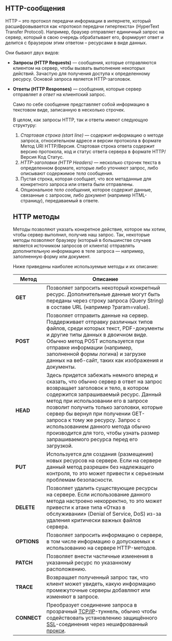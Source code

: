 ## HTTP-сообщения  

HTTP – это протокол передачи информации в интернете, который расшифровывается как «протокол передачи гипертекста» (HyperText Transfer Protocol). Например, браузер отправляет единичный запрос на сервер, который в свою очередь обрабатывает его, формирует ответ и делится с браузером этим ответом – ресурсами в виде данных.

Они бывают двух видов:

- **Запросы (HTTP Requests)** — сообщения, которые отправляются клиентом на сервер, чтобы вызвать выполнение некоторых действий. Зачастую для получения доступа к определенному ресурсу. Основой запроса является HTTP-заголовок.

- **Ответы (HTTP Responses)** — сообщения, которые сервер отправляет *в ответ* на клиентский запрос.

  

  Само по себе сообщение представляет собой информацию в текстовом виде, записанную в несколько строчек.

  В целом, как запросы HTTP, так и ответы имеют следующую структуру:

  1. *Стартовая строка (start line)* — содержит информацию о методе запроса, относительном адресе и версии протокола в формате Метод URI HTTP/Версия. Стартовая строка ответа содержит версию протокола, код и статус ответа сервера в формате HTTP/Версия Код Статус.
  2. *HTTP-заголовки (HTTP Headers)* — несколько строчек текста в определенном формате, которые либо уточняют запрос, либо описывают содержимое *тела* сообщения.
  3. Пустая строка, которая сообщает, что все метаданные для конкретного запроса или ответа были отправлены.
  4. Опциональное *тело сообщения*, которое содержит данные, связанные с запросом, либо документ (например HTML-страницу), передаваемый в ответе.

  ## HTTP методы

  Методы позволяют указать конкретное действие, которое мы хотим, чтобы сервер выполнил, получив наш запрос. Так, некоторые методы позволяют браузеру (который в большинстве случаев является источником запросов от клиента) отправлять дополнительную информацию в теле запроса — например, заполненную форму или документ.

  Ниже приведены наиболее используемые методы и их описание:

  | **Метод**   | **Описание**                                                 |
  | ----------- | ------------------------------------------------------------ |
  | **GET**     | Позволяет запросить некоторый конкретный ресурс. Дополнительные данные могут быть переданы через строку запроса (Query String) в составе URL (например ?param=value). |
  | **POST**    | Позволяет отправить данные на сервер. Поддерживает отправку различных типов файлов, среди которых текст, PDF-документы и другие типы данных в двоичном виде. Обычно метод POST используется при отправке информации (например, заполненной формы логина) и загрузке данных на веб-сайт, таких как изображения и документы. |
  | **HEAD**    | Здесь придется забежать немного вперед и сказать, что обычно сервер в ответ на запрос возвращает заголовок и тело, в котором содержится запрашиваемый ресурс. Данный метод при использовании его в запросе позволит получить только заголовки, которые сервер бы вернул при получении GET-запроса к тому же ресурсу. Запрос с использованием данного метода обычно производится для того, чтобы узнать размер запрашиваемого ресурса перед его загрузкой. |
  | **PUT**     | Используется для создания (размещения) новых ресурсов на сервере. Если на сервере данный метод разрешен без надлежащего контроля, то это может привести к серьезным проблемам безопасности. |
  | **DELETE**  | Позволяет удалить существующие ресурсы на сервере. Если использование данного метода настроено некорректно, то это может привести к атаке типа «Отказ в обслуживании» (Denial of Service, DoS) из-за удаления критически важных файлов сервера. |
  | **OPTIONS** | Позволяет запросить информацию о сервере, в том числе информацию о допускаемых к использованию на сервере HTTP-методов. |
  | **PATCH**   | Позволяет внести частичные изменения в указанный ресурс по указанному расположению. |
  | **TRACE**   | Возвращает полученный запрос так, что клиент может увидеть, какую информацию промежуточные серверы добавляют или изменяют в запросе. |
  | **CONNECT** | Преобразует соединение запроса в прозрачный [TCP/IP](https://ru.wikipedia.org/wiki/TCP/IP)-туннель, обычно чтобы содействовать установлению защищённого [SSL](https://ru.wikipedia.org/wiki/SSL)-соединения через нешифрованный [прокси](https://ru.wikipedia.org/wiki/Прокси-сервер). |